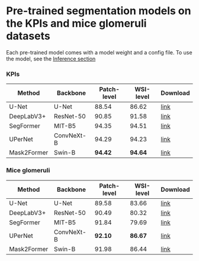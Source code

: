 # Pre-trained segmentation models on the KPIs and mice glomeruli datasets
Each pre-trained model comes with a model weight and a config file. 
To use the model, see the [Inference section](../README.md#inference)

### KPIs
| Method      | Backbone   | Patch-level | WSI-level | Download |
|-------------|------------|-------------|-----------|----------|
| U-Net       | U-Net      | 88.54       | 86.62     | [link](https://drive.google.com/drive/folders/1SEdeM66uoUGXB3MJHtkP7pIYNaGzzvV7?usp=drive_link)      |
| DeepLabV3+  | ResNet-50  | 90.85       | 91.58     | [link](https://drive.google.com/drive/folders/1pCiQJpzSnN598crCWFgaml5c95SqL5AW?usp=drive_link)      |
| SegFormer   | MIT-B5     | 94.35       | 94.51     | [link](https://drive.google.com/drive/folders/1sl6EVmi-RWJVTtVP3iyfTxx66oESZQ0l?usp=drive_link)      |
| UPerNet     | ConvNeXt-B | 94.29       | 94.23     | [link](https://drive.google.com/drive/folders/1v5ChDDsRluTtv8LN4UCCWxv4CRQFCs9b?usp=drive_link)      |
| Mask2Former | Swin-B     | **94.42**       | **94.64**     | [link](https://drive.google.com/drive/folders/1ORYOhx-dqZ5CTeDLvwTSgLsueW4phBNJ?usp=drive_link)      |

### Mice glomeruli
| Method      | Backbone   | Patch-level | WSI-level | Download |
|-------------|------------|-------------|-----------|----------|
| U-Net       | U-Net      | 89.58       | 83.66     | [link](https://drive.google.com/drive/folders/1BzcdrIOev1EFr0EWcqbpyg1p9J7SzWCx?usp=drive_link)     |
| DeepLabV3+  | ResNet-50  | 90.49       | 80.32     | [link](https://drive.google.com/drive/folders/13cW0LHb42h3pOFh-rx7C6piXNU8qkP4P?usp=drive_link)     |
| SegFormer   | MIT-B5     | 91.84       | 79.69     | [link](https://drive.google.com/drive/folders/1BuYUH-nU6w3IpGS05UeByk8aHPBicCjF?usp=drive_link)     |
| UPerNet     | ConvNeXt-B | **92.10**   | **86.67** | [link](https://drive.google.com/drive/folders/1jS3TZBRzFH8KxqiX7KS6342UHP8bIhHP?usp=drive_link)     |
| Mask2Former | Swin-B     | 91.98       | 86.44     | [link](https://drive.google.com/drive/folders/1O9D0vsUKIsQzby4bNRLq22bxJ_khLA1q?usp=drive_link)     |